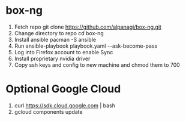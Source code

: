 # box-ng

1. Fetch repo git clone https://github.com/alpanagi/box-ng.git
2. Change directory to repo cd box-ng
3. Install ansible pacman -S ansible
4. Run ansible-playbook playbook.yaml --ask-become-pass
5. Log into Firefox account to enable Sync
6. Install proprietary nvidia driver
7. Copy ssh keys and config to new machine and chmod them to 700

# Optional Google Cloud

1. curl https://sdk.cloud.google.com | bash
2. gcloud components update
